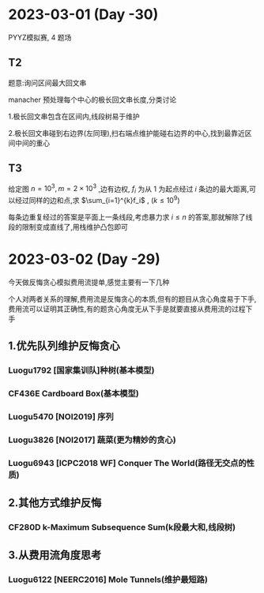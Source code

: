 # 2023-03-01 (Day -30)

PYYZ模拟赛, $4$ 题场

## T2

题意:询问区间最大回文串

manacher 预处理每个中心的极长回文串长度,分类讨论

1.极长回文串包含在区间内,线段树易于维护

2.极长回文串碰到右边界(左同理),扫右端点维护能碰右边界的中心,找到最靠近区间中间的重心

## T3

给定图 $n=10^3,m=2 \times 10^3$ ,边有边权, $f_i$ 为从 $1$ 为起点经过 $i$ 条边的最大距离,可以经过同样的边和点,求 $\sum_{i=1}^{k}f_i$ , $(k \le 10^9)$

每条边重复经过的答案是平面上一条线段,考虑暴力求 $i \le n$ 的答案,那就解除了线段的限制变成直线了,用栈维护凸包即可

# 2023-03-02 (Day -29)

今天做反悔贪心模拟费用流提单,感觉主要有一下几种

个人对两者关系的理解,费用流是反悔贪心的本质,但有的题目从贪心角度易于下手,费用流可以证明其正确性,有的题贪心角度无从下手是就要直接从费用流的过程下手

## 1.优先队列维护反悔贪心

### Luogu1792 [国家集训队]种树(基本模型)

### CF436E Cardboard Box(基本模型)

### Luogu5470 [NOI2019] 序列

### Luogu3826 [NOI2017] 蔬菜(更为精妙的贪心)

### Luogu6943 [ICPC2018 WF] Conquer The World(路径无交点的性质)

## 2.其他方式维护反悔

### CF280D k-Maximum Subsequence Sum(k段最大和,线段树)

## 3.从费用流角度思考

### Luogu6122 [NEERC2016] Mole Tunnels(维护最短路)

